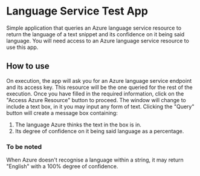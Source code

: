 # Language Service Test App

Simple application that queries an Azure language service resource to return the language of a text snippet and its confidence on it being said language.
You will need access to an Azure language service resource to use this app.

## How to use

On execution, the app will ask you for an Azure language service endpoint and its access key. This resource will be the one queried for the rest of the execution. Once you have filled in the required information, click on the "Access Azure Resource" button to proceed.
The window will change to include a text box, in it you may input any form of text. Clicking the "Query" button will create a message box containing:
1. The language Azure thinks the text in the box is in.
2. Its degree of confidence on it being said language as a percentage.

### To be noted

When Azure doesn't recognise a language within a string, it may return "English" with a 100% degree of confidence.